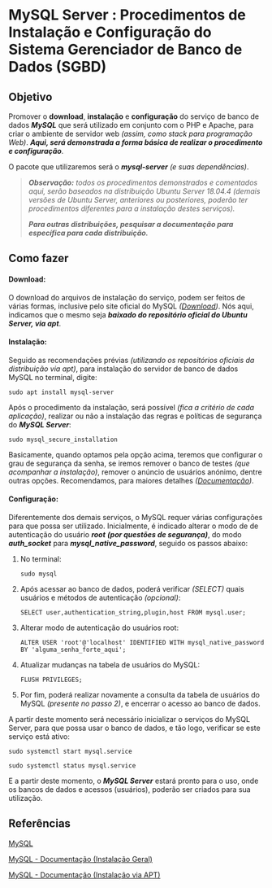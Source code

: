 # MySQL Server : Procedimentos de Instalação e Configuração do Sistema Gerenciador de Banco de Dados (SGBD)



## Objetivo

Promover o **download**, **instalação** e **configuração** do serviço de banco de dados ***MySQL*** que será utilizado em conjunto com o PHP e Apache, para criar o ambiente de servidor web *(assim, como stack para programação Web)*. ***Aqui, será demonstrada a forma básica de realizar o procedimento e configuração***.

O pacote que utilizaremos será o ***mysql-server*** *(e suas dependências)*.

> ***Observação:*** *todos os procedimentos demonstrados e comentados aqui, serão baseados na distribuição Ubuntu Server 18.04.4 (demais versões de Ubuntu Server, anteriores ou posteriores, poderão ter procedimentos diferentes para a instalação destes serviços).*
>
> ***Para outras distribuições, pesquisar a documentação para específica para cada distribuição.***

## Como fazer

#### **Download**: 

O download do arquivos de instalação do serviço, podem ser feitos de várias formas, inclusive pelo site oficial do MySQL *([Download](https://www.mysql.com/downloads/))*. Nós aqui, indicamos que o mesmo seja ***baixado do repositório oficial do Ubuntu Server, via apt***.

#### Instalação: 

Seguido as recomendações prévias *(utilizando os repositórios oficiais da distribuição via apt)*,  para instalação do servidor de banco de dados MySQL no terminal, digite:

`sudo apt install mysql-server`

Após o procedimento da instalação, será possível *(fica a critério de cada aplicação)*, realizar ou não a instalação das regras e políticas de segurança do ***MySQL Server***:

`sudo mysql_secure_installation`

Basicamente, quando optamos pela opção acima, teremos que configurar o grau de segurança da senha, se iremos remover o banco de testes *(que acompanhar a instalação)*, remover o anúncio de usuários anónimo, dentre outras opções. Recomendamos, para maiores detalhes *([Documentação](https://dev.mysql.com/doc/refman/8.0/en/installing.html))*.

#### Configuração:

Diferentemente dos demais serviços, o MySQL requer várias configurações para que possa ser utilizado. Inicialmente, é indicado alterar o modo de de autenticação do usuário ***root*** ***(por questões de segurança)***, do modo ***auth_socket*** para ***mysql_native_password***, seguido os passos abaixo:

1. No terminal:

   `sudo mysql`

2. Após acessar ao banco de dados, poderá verificar *(SELECT)* quais usuários e métodos de autenticação *(opcional)*:

   `SELECT user,authentication_string,plugin,host FROM mysql.user;`

3. Alterar modo de autenticação do usuários root:

   `ALTER USER 'root'@'localhost' IDENTIFIED WITH mysql_native_password BY 'alguma_senha_forte_aqui';`

4. Atualizar mudanças na tabela de usuários do MySQL:

   `FLUSH PRIVILEGES;`

5. Por fim, poderá realizar novamente a consulta da tabela de usuários do MySQL *(presente no passo 2)*, e encerrar o acesso ao banco de dados.

A partir deste momento será necessário inicializar o serviços do MySQL Server, para que possa usar o banco de dados, e tão logo, verificar se este serviço está ativo: 

`sudo systemctl start mysql.service` 

`sudo systemctl status mysql.service`

E a partir deste momento, o ***MySQL Server*** estará pronto para o uso, onde os bancos de dados e acessos (usuários), poderão ser criados para sua utilização.

## Referências

[MySQL](https://www.mysql.com/)

[MySQL - Documentação (Instalação Geral)](https://dev.mysql.com/doc/refman/8.0/en/installing.html)

[MySQL - Documentação (Instalação via APT)](https://dev.mysql.com/doc/mysql-apt-repo-quick-guide/en/)